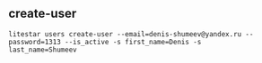 ## create-user

```
litestar users create-user --email=denis-shumeev@yandex.ru --password=1313 --is_active -s first_name=Denis -s
last_name=Shumeev
```
